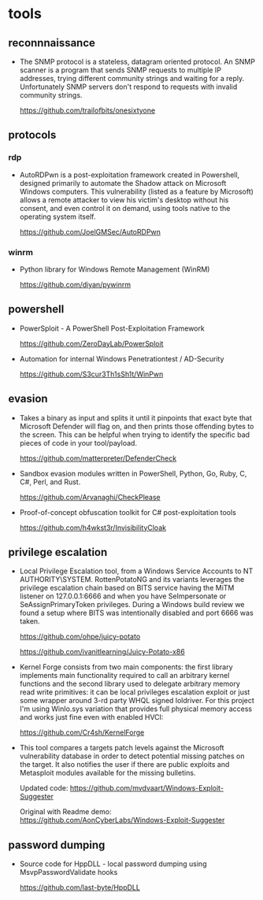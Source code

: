 # tools

## reconnnaissance

- The SNMP protocol is a stateless, datagram oriented protocol. An SNMP scanner is a program that sends SNMP requests to multiple IP addresses, trying different community strings and waiting for a reply. Unfortunately SNMP servers don't respond to requests with invalid community strings.

    https://github.com/trailofbits/onesixtyone

## protocols

###  rdp

- AutoRDPwn is a post-exploitation framework created in Powershell, designed primarily to automate the Shadow attack on Microsoft Windows computers. This vulnerability (listed as a feature by Microsoft) allows a remote attacker to view his victim's desktop without his consent, and even control it on demand, using tools native to the operating system itself.

    https://github.com/JoelGMSec/AutoRDPwn

### winrm

- Python library for Windows Remote Management (WinRM)

    https://github.com/diyan/pywinrm

## powershell

- PowerSploit - A PowerShell Post-Exploitation Framework

    https://github.com/ZeroDayLab/PowerSploit
    
- Automation for internal Windows Penetrationtest / AD-Security

    https://github.com/S3cur3Th1sSh1t/WinPwn

## evasion

- Takes a binary as input and splits it until it pinpoints that exact byte that Microsoft Defender will flag on, and then prints those offending bytes to the screen. This can be helpful when trying to identify the specific bad pieces of code in your tool/payload.

    https://github.com/matterpreter/DefenderCheck
    
- Sandbox evasion modules written in PowerShell, Python, Go, Ruby, C, C#, Perl, and Rust.

    https://github.com/Arvanaghi/CheckPlease
    
- Proof-of-concept obfuscation toolkit for C# post-exploitation tools

    https://github.com/h4wkst3r/InvisibilityCloak

## privilege escalation

- Local Privilege Escalation tool, from a Windows Service Accounts to NT AUTHORITY\SYSTEM. RottenPotatoNG and its variants leverages the privilege escalation chain based on BITS service having the MiTM listener on 127.0.0.1:6666 and when you have SeImpersonate or SeAssignPrimaryToken privileges. During a Windows build review we found a setup where BITS was intentionally disabled and port 6666 was taken.

    https://github.com/ohpe/juicy-potato

    https://github.com/ivanitlearning/Juicy-Potato-x86
    
- Kernel Forge consists from two main components: the first library implements main functionality required to call an arbitrary kernel functions and the second library used to delegate arbitrary memory read write primitives: it can be local privileges escalation exploit or just some wrapper around 3-rd party WHQL signed loldriver. For this project I'm using WinIo.sys variation that provides full physical memory access and works just fine even with enabled HVCI:

    https://github.com/Cr4sh/KernelForge

- This tool compares a targets patch levels against the Microsoft vulnerability database in order to detect potential missing patches on the target. It also notifies the user if there are public exploits and Metasploit modules available for the missing bulletins.

    Updated code: https://github.com/mvdvaart/Windows-Exploit-Suggester
    
    Original with Readme demo: https://github.com/AonCyberLabs/Windows-Exploit-Suggester

## password dumping

- Source code for HppDLL - local password dumping using MsvpPasswordValidate hooks

    https://github.com/last-byte/HppDLL

